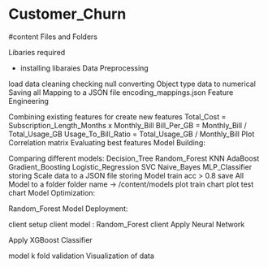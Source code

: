 # Customer_Churn

#content 
Files and Folders

Libaries required

+ installing libaraies
Data Preprocessing

load data
cleaning
checking null
converting Object type data to numerical
Saving all Mapping to a JSON file
encoding_mappings.json
Feature Engineering

Combining existing features for create new features
Total_Cost = Subscription_Length_Months x Monthly_Bill
Bill_Per_GB = Monthly_Bill / Total_Usage_GB
Usage_To_Bill_Ratio = Total_Usage_GB / Monthly_Bill
Plot Correlation matrix
Evaluating best features
Model Building:

Comparing different models:
Decision_Tree
Random_Forest
KNN
AdaBoost
Gradient_Boosting
Logistic_Regression
SVC
Naive_Bayes
MLP_Classifier
storing Scale data to a JSON file
storing Model train acc > 0.8
save All Model to a folder folder name -> /content/models
plot train chart
plot test chart
Model Optimization:

Random_Forest
Model Deployment:

client setup
client model : Random_Forest
client
Apply Neural Network

Apply XGBoost Classifier

model
k fold validation
Visualization of data
